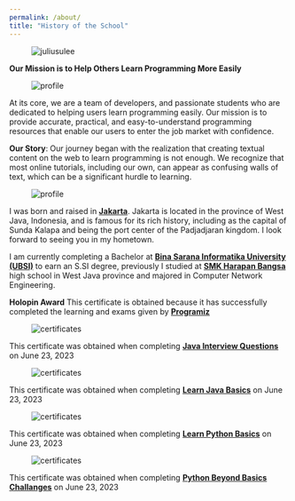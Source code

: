 ```yaml
---
permalink: /about/
title: "History of the School"
---
```


<figure class="align-center">
  <img src="https://holopin.me/juliusulee" alt="juliusulee" title="🦖 Holopin">
</figure>

**Our Mission is to Help Others Learn Programming More Easily**

<figure style="width: 250px" class="align-right">
  <img src="{{ site.url }}{{ site.baseurl }}/assets/images/book.jpg" alt="profile">
</figure>

At its core, we are a team of developers, and passionate students who are dedicated to helping users learn programming easily. Our mission is to provide accurate, practical, and easy-to-understand programming resources that enable our users to enter the job market with confidence.

**Our Story**: Our journey began with the realization that creating textual content on the web to learn programming is not enough. We recognize that most online tutorials, including our own, can appear as confusing walls of text, which can be a significant hurdle to learning.

<figure style="width: 150px" class="align-left">
  <img src="{{ site.url }}{{ site.baseurl }}/assets/images/profile/uleev2.webp" alt="profile">
</figure>

I was born and raised in **[Jakarta](https://goo.gl/maps/Ht178nYrYi4pYYDN8)**. Jakarta is located in the province of West Java, Indonesia, and is famous for its rich history, including as the capital of Sunda Kalapa and being the port center of the Padjadjaran kingdom. I look forward to seeing you in my hometown.

I am currently completing a Bachelor at **[Bina Sarana Informatika University (UBSI)](https://goo.gl/maps/SeYPofUEBUFnR2xr6)** to earn an S.SI degree, previously I studied at **[SMK Harapan Bangsa](https://goo.gl/maps/jZExCzgEMXzYFkgy7)** high school in West Java province and majored in Computer Network Engineering.

**Holopin Award** This certificate is obtained because it has successfully completed the learning and exams given by **[Programiz](https://programiz.pro/)**

<figure style="width: 300px" class="align-center">
  <img src="{{ site.url }}{{ site.baseurl }}/files/certificates/Java.png" alt="certificates">
</figure>

This certificate was obtained when completing **[Java Interview Questions](https://app.programiz.pro/certificates/detail/7484B4824BAA)** on June 23, 2023

<figure style="width: 300px" class="align-center">
  <img src="{{ site.url }}{{ site.baseurl }}/files/certificates/Learn-Java-Basics.png" alt="certificates">
</figure>

This certificate was obtained when completing **[Learn Java Basics](https://app.programiz.pro/certificates/detail/F5774D799F91)** on June 23, 2023

<figure style="width: 300px" class="align-center">
  <img src="{{ site.url }}{{ site.baseurl }}/files/certificates/Learn-Python-Basics.png" alt="certificates">
</figure>

This certificate was obtained when completing **[Learn Python Basics](https://app.programiz.pro/certificates/detail/AB91DA184462)** on June 23, 2023

<figure style="width: 300px" class="align-center">
  <img src="{{ site.url }}{{ site.baseurl }}/files/certificates/Python-Beyond-Basics-Challenges.png" alt="certificates">
</figure>

This certificate was obtained when completing **[Python Beyond Basics Challanges](https://app.programiz.pro/certificates/detail/DD318BBD2468)** on June 23, 2023
